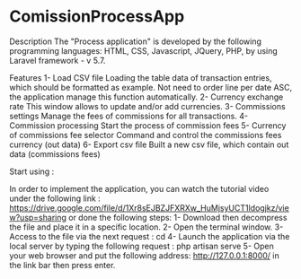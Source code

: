 # ComissionProcessApp

Description
The "Process application" is developed by the following programming languages: HTML, CSS, Javascript, JQuery, PHP, by using Laravel framework - v 5.7.

Features
1-	Load CSV file
Loading the table data of transaction entries, which should be formatted as example.
Not need to order line per date ASC, the application manage this function automatically.
2-	Currency exchange rate
This window allows to update and/or add currencies.
3-	Commissions settings
Manage the fees of commissions for all transactions.
4-	Commission processing
Start the process of commission fees
5-	Currency of commissions fee selector
Command and control the commissions fees currency (out data)
6-	Export csv file
Built a new csv file, which contain out data (commissions fees)

Start using :

In order to implement the application, you can watch the tutorial video under the following link : https://drive.google.com/file/d/1Xr8sEJBZJFXRXw_HuMjsyUCT1ldogjkz/view?usp=sharing  or done the following steps:
1- Download then decompress the file and place it in a specific location.
2- Open the terminal window.
3- Access to the file via the next request : cd <file-name>
4- Launch the application via the local server by typing the following request : 
php artisan serve
5- Open your web browser and put the following address: http://127.0.0.1:8000/ in the link bar then press enter.

